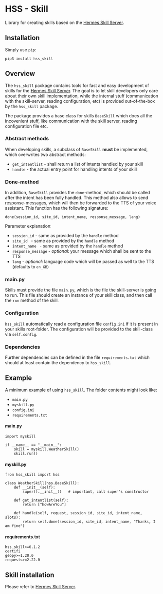 # HSS - Skill

Library for creating skills based on the [Hermes Skill Server](https://github.com/patrickjane/hss-server).

## Installation

Simply use `pip`:

```
pip3 install hss_skill
```


## Overview
The `hss_skill` package contains tools for fast and easy development of skills for the [Hermes Skill Server](https://github.com/patrickjane/hss-server). The goal is to let skill developers only care about their own skill implementation, while the internal stuff (communication with the skill-server, reading configuration, etc) is provided out-of-the-box by the `hss_skill` package.

The package provides a base class for skills `BaseSkill` which does all the incovenient stuff, like communication with the skill server, reading configuration file etc.    

### Abstract methods
When developing skills, a subclass of `BaseSkill` **must** be implemented, which overwrites two abstract methods:    

- `get_intentlist` - shall return a list of intents handled by your skill
- `handle` - the actual entry point for handling intents of your skill

### Done-method

In addition, `BaseSkill` provides the `done`-method, which should be called after the intent has been fully handled. This method also allows to send response-messages, which will then be forwarded to the TTS of your voice assistant. This function has the following signature:

```
done(session_id, site_id, intent_name, response_message, lang)
```

Parameter explanation:

- `session_id` - same as provided by the `handle` method
- `site_id ` - same as provided by the `handle` method
- `intent_name ` - same as provided by the `handle` method
- `response_message` - *optional*: your message which shall be sent to the TTS
- `lang` - *optional*: language code which will be passed as well to the TTS (defaults to `en_GB`) 

### main.py

Skills must provide the file `main.py`, which is the file the skill-server is going to run. This file should create an instance of your skill class, and then call the `run` method of the skill.

### Configuration

`hss_skill` automatically read a configuration file `config.ini` if it is present in your skills root-folder. The configuration will be provided to the skill-class via `self.config`.

### Dependencies

Further dependencies can be defined in the file `requirements.txt` which should at least contain the dependency to `hss_skill`.


## Example

A minimum example of using `hss_skill`. The folder contents might look like:

- `main.py`
- `myskill.py`
- `config.ini`
- `requirements.txt`

#### main.py

```
import myskill

if __name__ == "__main__":
    skill = myskill.WeatherSkill()
    skill.run()
```



#### myskill.py

```
from hss_skill import hss

class WeatherSkill(hss.BaseSkill):
    def __init__(self):
        super().__init__()   # important, call super's constructor

    def get_intentlist(self):
        return ["howAreYou"]

    def handle(self, request, session_id, site_id, intent_name, slots):
        return self.done(session_id, site_id, intent_name, "Thanks, I am fine")
```

#### requirements.txt

```
hss_skill>=0.1.2
certifi
geopy>=1.20.0
requests>=2.22.0
```

## Skill installation
Please refer to [Hermes Skill Server](https://github.com/patrickjane/hss-server).